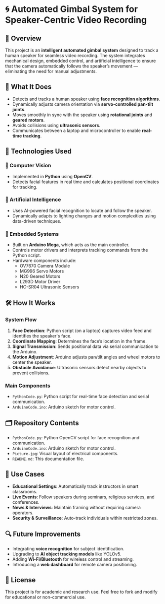 # 🌀 Automated Gimbal System for Speaker-Centric Video Recording

## 🎯 Overview

This project is an **intelligent automated gimbal system** designed to track a human speaker for seamless video recording. The system integrates mechanical design, embedded control, and artificial intelligence to ensure that the camera automatically follows the speaker’s movement — eliminating the need for manual adjustments.

## 📸 What It Does

- Detects and tracks a human speaker using **face recognition algorithms**.
- Dynamically adjusts camera orientation via **servo-controlled pan-tilt joints**.
- Moves smoothly in sync with the speaker using **rotational joints** and **geared motors**.
- Avoids collisions using **ultrasonic sensors**.
- Communicates between a laptop and microcontroller to enable **real-time tracking**.

## 🧠 Technologies Used

### 🎥 Computer Vision
- Implemented in **Python** using **OpenCV**.
- Detects facial features in real time and calculates positional coordinates for tracking.

### 🤖 Artificial Intelligence
- Uses AI-powered facial recognition to locate and follow the speaker.
- Dynamically adapts to lighting changes and motion complexities using data-driven techniques.

### 🔧 Embedded Systems
- Built on **Arduino Mega**, which acts as the main controller.
- Controls motor drivers and interprets tracking commands from the Python script.
- Hardware components include:
  - OV7670 Camera Module
  - MG996 Servo Motors
  - N20 Geared Motors
  - L293D Motor Driver
  - HC-SR04 Ultrasonic Sensors

## 🛠️ How It Works

### System Flow
1. **Face Detection**: Python script (on a laptop) captures video feed and identifies the speaker's face.
2. **Coordinate Mapping**: Determines the face’s location in the frame.
3. **Signal Transmission**: Sends positional data via serial communication to the Arduino.
4. **Motion Adjustment**: Arduino adjusts pan/tilt angles and wheel motors to center the speaker.
5. **Obstacle Avoidance**: Ultrasonic sensors detect nearby objects to prevent collisions.

### Main Components
- `PythonCode.py`: Python script for real-time face detection and serial communication.
- `ArduinoCode.ino`: Arduino sketch for motor control.

## 🗂️ Repository Contents

- `PythonCode.py`: Python OpenCV script for face recognition and communication.
- `ArduinoCode.ino`: Arduino sketch for motor control.
- `Picture.jpg`: Visual layout of electrical components.
- `README.md`: This documentation file.

## 🚀 Use Cases

- **Educational Settings**: Automatically track instructors in smart classrooms.
- **Live Events**: Follow speakers during seminars, religious services, and conferences.
- **News & Interviews**: Maintain framing without requiring camera operators.
- **Security & Surveillance**: Auto-track individuals within restricted zones.

## 🔍 Future Improvements

- Integrating **voice recognition** for subject identification.
- Upgrading to **AI object tracking models** like YOLOv5.
- Adding **Wi-Fi/Bluetooth** for wireless control and streaming.
- Introducing a **web dashboard** for remote camera positioning.

## 📜 License

This project is for academic and research use. Feel free to fork and modify for educational or non-commercial use.
